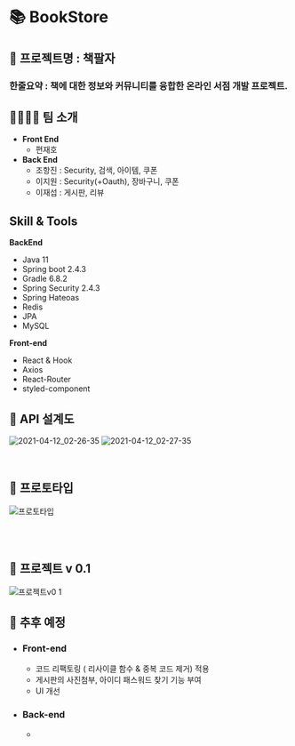 # 📚 BookStore

## 📖 프로젝트명 : 책팔자
### 한줄요약 : 책에 대한 정보와 커뮤니티를 융합한 온라인 서점 개발 프로젝트.

## 👨‍👨‍👦‍👦 팀 소개
- **Front End**
   - 편재호
- **Back End**
   - 조항진 : Security, 검색, 아이템, 쿠폰
   - 이지원 : Security(+Oauth), 장바구니, 쿠폰
   - 이재섭 : 게시판, 리뷰

## Skill & Tools

**BackEnd**
- Java 11
- Spring boot 2.4.3
- Gradle 6.8.2
- Spring Security 2.4.3
- Spring Hateoas
- Redis
- JPA
- MySQL

**Front-end**
- React & Hook
- Axios
- React-Router
- styled-component


## 📜 API 설계도
![2021-04-12_02-26-35](https://user-images.githubusercontent.com/56857925/114314684-98db9a00-9b36-11eb-96cf-ed48bdb52037.jpg)
![2021-04-12_02-27-35](https://user-images.githubusercontent.com/56857925/114314695-ac870080-9b36-11eb-81b2-fe52b2ceaafd.jpg)


<br/>

## 📝 프로토타입

![프로토타입](https://user-images.githubusercontent.com/59079426/114315830-a8111680-9b3b-11eb-9c07-b9540eef3979.gif)



<br></br>




## 🚧 프로젝트 v 0.1

![프로젝트v0 1](https://user-images.githubusercontent.com/59079426/114315849-d1ca3d80-9b3b-11eb-90b5-aa5b01b795ce.gif)



## 💪 추후 예정
- ### Front-end

  - 코드 리팩토링 ( 리사이클 함수 & 중복 코드 제거) 적용
  - 게시판의 사진첨부, 아이디 패스워드 찾기 기능 부여
  - UI 개선

- ### Back-end

  - 